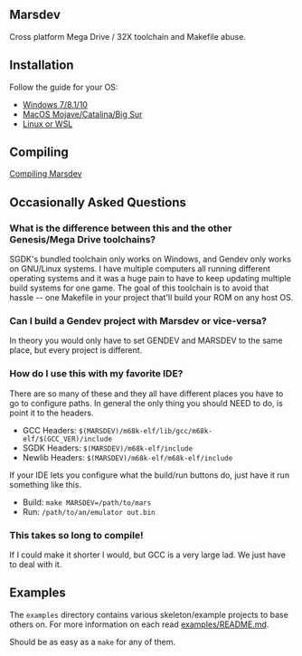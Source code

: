 ## Marsdev

Cross platform Mega Drive / 32X toolchain and Makefile abuse.


## Installation

Follow the guide for your OS:
 - [Windows 7/8.1/10](doc/install_windows.md)
 - [MacOS Mojave/Catalina/Big Sur](doc/install_macos.md)
 - [Linux or WSL](doc/install_linux.md)


## Compiling

[Compiling Marsdev](doc/compiling.md)


## Occasionally Asked Questions

### What is the difference between this and the other Genesis/Mega Drive toolchains?

SGDK's bundled toolchain only works on Windows, and Gendev only works on GNU/Linux systems.
I have multiple computers all running different operating systems and it was a huge pain to have
to keep updating multiple build systems for one game. The goal of this toolchain is to avoid
that hassle -- one Makefile in your project that'll build your ROM on any host OS.


### Can I build a Gendev project with Marsdev or vice-versa?

In theory you would only have to set GENDEV and MARSDEV to the same place, but every project is different.


### How do I use this with my favorite IDE?

There are so many of these and they all have different places you have to go to configure paths.
In general the only thing you should NEED to do, is point it to the headers.

 * GCC Headers: `$(MARSDEV)/m68k-elf/lib/gcc/m68k-elf/$(GCC_VER)/include`
 * SGDK Headers: `$(MARSDEV)/m68k-elf/include`
 * Newlib Headers: `$(MARSDEV)/m68k-elf/m68k-elf/include`
 
If your IDE lets you configure what the build/run buttons do, just have it run something like this.

 * Build: `make MARSDEV=/path/to/mars`
 * Run: `/path/to/an/emulator out.bin`


### This takes so long to compile!

If I could make it shorter I would, but GCC is a very large lad. We just have to deal with it.


## Examples

The `examples` directory contains various skeleton/example projects to base others on.
For more information on each read [examples/README.md](examples/README.md).

Should be as easy as a `make` for any of them.
